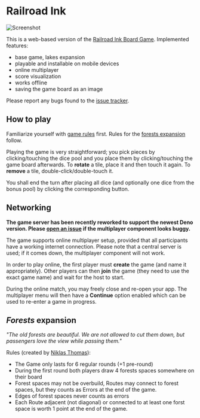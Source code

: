 # Railroad Ink

![Screenshot](img/screenshot.png)

This is a web-based version of the [Railroad Ink Board Game](https://boardgamegeek.com/boardgame/245654/railroad-ink-deep-blue-edition).
Implemented features:

  - base game, lakes expansion
  - playable and installable on mobile devices
  - online multiplayer
  - score visualization
  - works offline
  - saving the game board as an image

Please report any bugs found to the [issue tracker](https://github.com/ondras/rri/issues).

## How to play

Familiarize yourself with [game rules](https://www.horrible-games.com/wp-content/uploads/2018/07/RRI_BLU_Rulebook_ENG_v05_light.pdf) first. Rules for the [forests expansion](#forests-expansion) follow.

Playing the game is very straightforward; you pick pieces by clicking/touching the dice pool and you place them by clicking/touching the game board afterwards. To **rotate** a tile, place it and then touch it again. To **remove** a tile, double-click/double-touch it.

You shall end the turn after placing all dice (and optionally one dice from the bonus pool) by clicking the corresponding button.

## Networking

**The game server has been recently reworked to support the newest Deno version. Please [open an issue](https://github.com/ondras/rri/issues) if the multiplayer component looks buggy.**

The game supports online multiplayer setup, provided that all participants have a working internet connection.
Please note that a central server is used; if it comes down, the multiplayer component will not work.

In order to play online, the first player must **create** the game (and name it appropriately). Other players can then **join** the game (they need to use the exact game name) and wait for the host to start.

During the online match, you may freely close and re-open your app. The multiplayer menu will then have a **Continue** option enabled which can be used to re-enter a game in progress.

## *Forests* expansion

*"The old forests are beautiful. We are not allowed to cut them down, but passengers love the view while passing them."*

Rules (created by [Niklas Thomas](https://boardgamegeek.com/thread/2392579/railroad-ink-green-edition-fanmade)):

- The Game only lasts for 6 regular rounds (+1 pre-round)
- During the first round both players draw 4 forests spaces somewhere on their board
- Forest spaces may not be overbuild, Routes may connect to forest spaces, but they counts as Errors at the end of the game.
- Edges of forest spaces never counts as errors
- Each Route adjacent (not diagonal) or connected to at least one forst space is worth 1 point at the end of the game.

